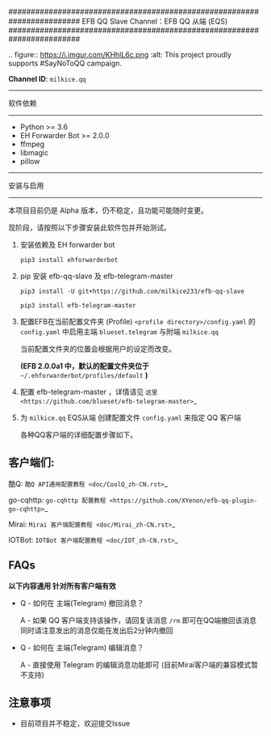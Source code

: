########################################################################
EFB QQ Slave Channel：EFB QQ 从端 (EQS)
########################################################################

.. figure:: https://i.imgur.com/KHhlL6c.png
   :alt: This project proudly supports #SayNoToQQ campaign.

**Channel ID**: ``milkice.qq``

***********************
软件依赖
***********************

-  Python >= 3.6
-  EH Forwarder Bot >= 2.0.0
-  ffmpeg
-  libmagic
-  pillow


******************
安装与启用
******************

本项目目前仍是 Alpha 版本，仍不稳定，且功能可能随时变更。

现阶段，请按照以下步骤安装此软件包并开始测试。

1. 安装依赖及 EH forwarder bot

   ``pip3 install ehforwarderbot``

2. pip 安装 efb-qq-slave 及 efb-telegram-master

   ``pip3 install -U git+https://github.com/milkice233/efb-qq-slave``
   
   ``pip3 install efb-telegram-master``

3. 配置EFB在当前配置文件夹 (Profile) ``<profile directory>/config.yaml`` 的 ``config.yaml`` 中启用主端 ``blueset.telegram`` 与附端 ``milkice.qq``  

   当前配置文件夹的位置会根据用户的设定而改变。

   **(EFB 2.0.0a1 中，默认的配置文件夹位于**
   ``~/.ehforwarderbot/profiles/default`` **)**

4. 配置 efb-telegram-master ，详情请见 `这里 <https://github.com/blueset/efb-telegram-master>`_

5. 为 ``milkice.qq`` EQS从端 创建配置文件 ``config.yaml`` 来指定 QQ 客户端

   各种QQ客户端的详细配置步骤如下。


客户端们:
------------------------------

酷Q: `酷Q API通用配置教程 <doc/CoolQ_zh-CN.rst>`_

go-cqhttp: `go-cqhttp 配置教程 <https://github.com/XYenon/efb-qq-plugin-go-cqhttp>`_

Mirai: `Mirai 客户端配置教程 <doc/Mirai_zh-CN.rst>`_

IOTBot: `IOTBot 客户端配置教程 <doc/IOT_zh-CN.rst>`_

FAQs
------------------------------

**以下内容通用 针对所有客户端有效**

* Q - 如何在 主端(Telegram) 撤回消息？

  A - 如果 QQ 客户端支持该操作，请回复该消息 ``/rm`` 即可在QQ端撤回该消息 同时请注意发出的消息仅能在发出后2分钟内撤回
  
* Q - 如何在 主端(Telegram) 编辑消息？
  
  A - 直接使用 Telegram 的编辑消息功能即可 (目前Mirai客户端的兼容模式暂不支持)

注意事项
------------------------------

* 目前项目并不稳定，欢迎提交Issue
